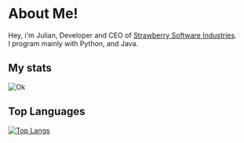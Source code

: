 # About Me!

Hey, i'm Julian, Developer and CEO of [Strawberry Software Industries](https://github.com/Strawberry-Software-Industries). <br>
I program mainly with Python, and Java. 

## My stats  
![Ok](https://github-readme-stats.vercel.app/api?username=Juliandev02&count_private=true&show_icons=true&theme=radical)

## Top Languages  
[![Top Langs](https://github-readme-stats.vercel.app/api/top-langs/?username=Juliandev02&langs_count=8&theme=radical)](https://github.com/anuraghazra/github-readme-stats)

